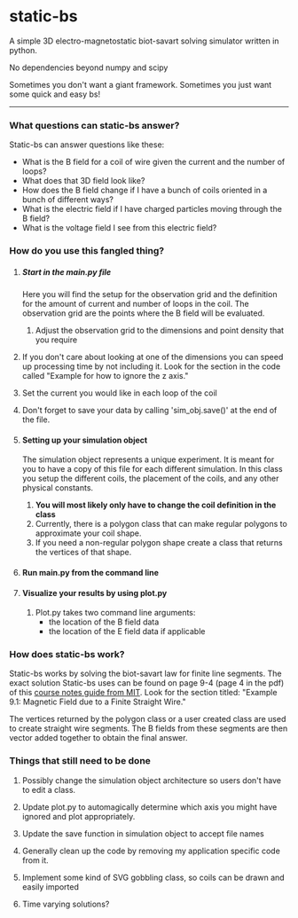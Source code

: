 # static-bs
A simple 3D electro-magnetostatic biot-savart solving simulator written in python.

No dependencies beyond numpy and scipy

Sometimes you don't want a giant framework. Sometimes you just want some quick and easy bs!

****
### What questions can static-bs answer?

Static-bs can answer questions like these:

- What is the B field for a coil of wire given the current and the number of loops?
- What does that 3D field look like?
- How does the B field change if I have a bunch of coils oriented in a bunch of different ways?
- What is the electric field if I have charged particles moving through the B field?
- What is the voltage field I see from this electric field?


### How do you use this fangled thing?

1. ##### Start in the main.py file

   Here you will find the setup for the observation grid and the definition for the
amount of current and number of loops in the coil. The observation grid are the
points where the B field will be evaluated.

   1. Adjust the observation grid to the dimensions and point density that you require
  2. If you don't care about looking at one of the dimensions you can speed up processing
  time by not including it. Look for the section in the code called "Example for how to ignore the z axis."

   3. Set the current you would like in each loop of the coil

   4. Don't forget to save your data by calling 'sim_obj.save()' at the end of the file.

2. #### Setting up your simulation object

   The simulation object represents a unique experiment. It is meant for you to have a copy of this file for each different simulation. In this class you setup the different coils, the placement of the coils, and any other physical constants.

   1. **You will most likely only have to change the coil definition in the class**
   2. Currently, there is a polygon class that can make regular polygons to approximate your coil shape.
   3. If you need a non-regular polygon shape create a class that returns the vertices of that shape.

3. #### Run main.py from the command line

4. #### Visualize your results by using plot.py
   1. Plot.py takes two command line arguments:
      * the location of the B field data
      * the location of the E field data if applicable

### How does static-bs work?

Static-bs works by solving the biot-savart law for finite line segments. The exact solution Static-bs uses can be found on page 9-4 (page 4 in the pdf) of this [course notes guide from MIT](http://web.mit.edu/viz/EM/visualizations/coursenotes/modules/guide09.pdf). Look for the section titled: "Example 9.1: Magnetic Field due to a Finite Straight Wire."

The vertices returned by the polygon class or a user created class are used to create straight wire segments. The B fields from these segments are then vector added together to obtain the final answer.


### Things that still need to be done

1. Possibly change the simulation object architecture so users don't have to edit a class.

2. Update plot.py to automagically determine which axis you might have ignored and plot appropriately.

3. Update the save function in simulation object to accept file names

4. Generally clean up the code by removing my application specific code from it.

5. Implement some kind of SVG gobbling class, so coils can be drawn and easily imported

6. Time varying solutions?
